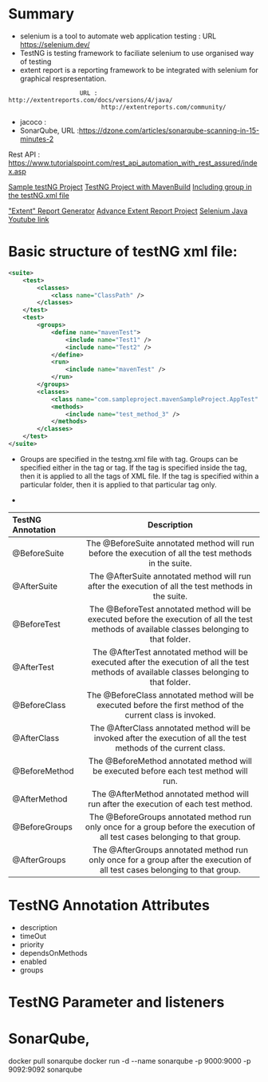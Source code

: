 # Summary

* selenium is a tool to automate web application testing : URL https://selenium.dev/
* TestNG is testing framework to faciliate selenium to use organised way of testing
* extent report is a reporting framework to be integrated with selenium for graphical respresentation. 
```text
					URL : http://extentreports.com/docs/versions/4/java/	
						  http://extentreports.com/community/
```
* jacoco :
* SonarQube, URL :https://dzone.com/articles/sonarqube-scanning-in-15-minutes-2



Rest API : https://www.tutorialspoint.com/rest_api_automation_with_rest_assured/index.asp  

[Sample testNG Project](https://www.javarticles.com/2015/02/example-of-testng-configuration-xml-testng-xml.html#prettyPhoto)
[TestNG Project with MavenBuild](https://howtodoinjava.com/testng/how-to-execute-testng-tests-with-maven-build/)
[Including group in the testNG.xml file](https://www.javatpoint.com/testng-groups)

["Extent" Report Generator](https://www.seleniumeasy.com/selenium-tutorials/creating-extent-reports-in-selenium-example)
[Advance Extent Report Project](https://www.seleniumeasy.com/selenium-tutorials/extent-reports-using-testng-listeners)
[Selenium Java Youtube link](https://www.youtube.com/playlist?list=PLhW3qG5bs-L8oRay6qeS70vJYZ3SBQnFa)



# Basic structure of testNG xml file:
```xml
<suite>
	<test>
		<classes>
			<class name="ClassPath" />
		</classes>
	</test>
	<test>
		<groups>
			<define name="mavenTest">
				<include name="Test1" />
				<include name="Test2" />
			</define>
			<run>
				<include name="mavenTest" />
			</run>
		</groups>
		<classes>
			<class name="com.sampleproject.mavenSampleProject.AppTest" />
			<methods>
				<include name="test_method_3" />
			</methods>
		</classes>
	</test>
</suite>
```
* Groups are specified in the testng.xml file with <groups> tag. Groups can be specified either in the <suite> tag or <test> tag. If the <groups> tag is specified inside the <suite> tag, then it is applied to all the <test> tags of XML file. If the <groups> tag is specified within a particular <test> folder, then it is applied to that particular <test> tag only.

*
|TestNG Annotation 	| Description |
| :------------     |:---------------:| 
|@BeforeSuite 		| The @BeforeSuite annotated method will run before the execution of all the test methods in the suite.|
|@AfterSuite 		| The @AfterSuite annotated method will run after the execution of all the test methods in the suite.|
|@BeforeTest 		| The @BeforeTest annotated method will be executed before the execution of all the test methods of available classes belonging to that folder.|
|@AfterTest 	   	| The @AfterTest annotated method will be executed after the execution of all the test methods of available classes belonging to that folder.|
|@BeforeClass 		| The @BeforeClass annotated method will be executed before the first method of the current class is invoked.|
|@AfterClass 		| The @AfterClass annotated method will be invoked after the execution of all the test methods of the current class.|
|@BeforeMethod 		| The @BeforeMethod annotated method will be executed before each test method will run.|
|@AfterMethod 		| The @AfterMethod annotated method will run after the execution of each test method.|
|@BeforeGroups 		| The @BeforeGroups annotated method run only once for a group before the execution of all test cases belonging to that group.|
|@AfterGroups 		| The @AfterGroups annotated method run only once for a group after the execution of all test cases belonging to that group.|



# TestNG Annotation Attributes

* description
* timeOut
* priority
* dependsOnMethods
* enabled
* groups

# TestNG Parameter and listeners

# SonarQube, 
docker pull sonarqube 
docker run -d --name sonarqube -p 9000:9000 -p 9092:9092 sonarqube

